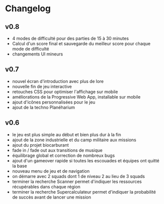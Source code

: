 # Changelog

## v0.8

- 4 modes de difficulté pour des parties de 15 à 30 minutes
- Calcul d'un score final et sauvegarde du meilleur score pour chaque mode de difficulté
- changements UI mineurs

## v0.7

- nouvel écran d'introduction avec plus de lore
- nouvelle fin de jeu interactive
- retouches CSS pour optimiser l'affichage sur mobile
- améliorations de la Progressive Web App, installable sur mobile
- ajout d'icônes personnalisées pour le jeu
- ajout de la techno Planéharium

## v0.6

- le jeu est plus simple au début et bien plus dur à la fin
- ajout de la zone industrielle et du camp militaire aux missions
- ajout du projet biocarburant
- fade in / fade out aux transitions de musique
- équilibrage global et correction de nombreux bugs
- ajout d'un gameover rapide si toutes les escouades et équipes ont quitté la base
- nouveau menu de jeu et de navigation
- on démarre avec 2 squads dont 1 de niveau 2 au lieu de 3 squads
- terminer la recherche Scanner permet d'indiquer les ressources récupérables dans chaque région
- terminer la recherche Supercalculateur permet d'indiquer la probabilité de succès avant de lancer une mission